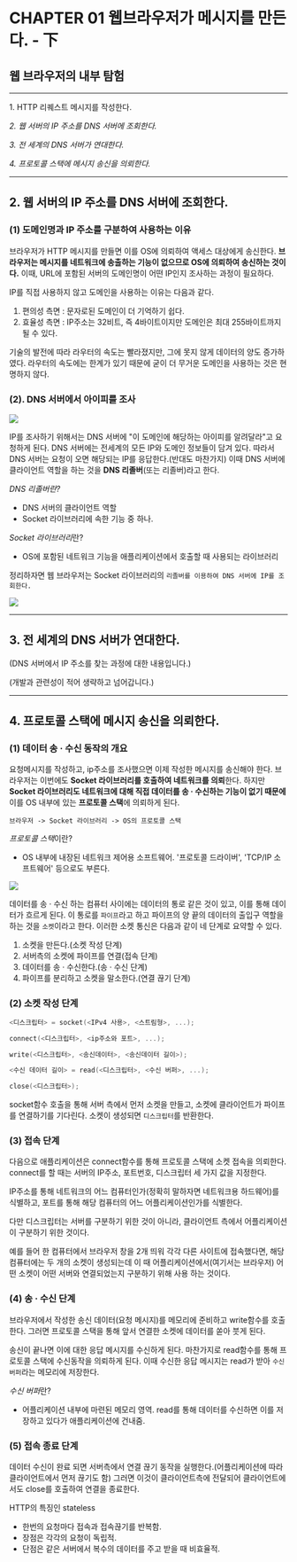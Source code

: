 # CHAPTER 01 웹브라우저가 메시지를 만든다. - 下

## 웹 브라우저의 내부 탐험

---

1\.  HTTP 리퀘스트 메시지를 작성한다.   

_2\.  웹 서버의 IP 주소를 DNS 서버에 조회한다._

_3\.  전 세계의 DNS 서버가 연대한다._

_4\.  프로토콜 스택에 메시지 송신을 의뢰한다._


---


## 2\.  웹 서버의 IP 주소를 DNS 서버에 조회한다.

### (1) 도메인명과 IP 주소를 구분하여 사용하는 이유

브라우저가 HTTP 메시지를 만들면 이를 OS에 의뢰하여 액세스 대상에게 송신한다. __브라우저는 메시지를 네트워크에 송출하는 기능이 없으므로 OS에 의뢰하여 송신하는 것이다.__ 이때, URL에 포함된 서버의 도메인명이 어떤 IP인지 조사하는 과정이 필요하다. 

IP를 직접 사용하지 않고 도메인을 사용하는 이유는 다음과 같다.
1. 편의성 측면 : 문자로된 도메인이 더 기억하기 쉽다.
2. 효율성 측면 : IP주소는 32비트, 즉 4바이트이지만 도메인은 최대 255바이트까지 될 수 있다. 

기술의 발전에 따라 라우터의 속도는 빨라졌지만, 그에 못지 않게 데이터의 양도 증가하였다. 라우터의 속도에는 한계가 있기 때문에 굳이 더 무거운 도메인을 사용하는 것은 현명하지 않다.
   
### (2). DNS 서버에서 아이피를 조사

![](https://raw.githubusercontent.com/Blog-Posting/posting-review/a51f491745f11a409c9bc84450228e94baed9dbb/network_basic/img/1/dns_server.PNG)

IP를 조사하기 위해서는 DNS 서버에 "이 도메인에 해당하는 아이피를 알려달라"고 요청하게 된다. DNS 서버에는 전세계의 모든 IP와 도메인 정보들이 담겨 있다. 따라서 DNS 서버는 요청이 오면 해당되는 IP를 응답한다.(반대도 마찬가지) 이때 DNS 서버에 클라이언트 역할을 하는 것을 **DNS 리졸버**(또는 리졸버)라고 한다. 

*DNS 리졸버란?*
- DNS 서버의 클라이언트 역할
- Socket 라이브러리에 속한 기능 중 하나.

*Socket 라이브러리*란?
- OS에 포함된 네트워크 기능을 애플리케이션에서 호출할 때 사용되는 라이브러리

정리하자면 웹 브라우저는 Socket 라이브러리의 `리졸버를 이용하여 DNS 서버에 IP를 조회한다.`


![](https://raw.githubusercontent.com/Blog-Posting/posting-review/a51f491745f11a409c9bc84450228e94baed9dbb/network_basic/img/1/dns_resolver.PNG)
***
## 3\.  전 세계의 DNS 서버가 연대한다.
(DNS 서버에서 IP 주소를 찾는 과정에 대한 내용입니다.)

(개발과 관련성이 적어 생략하고 넘어갑니다.)

***

## 4\.  프로토콜 스택에 메시지 송신을 의뢰한다.

### (1) 데이터 송 · 수신 동작의 개요
요청메시지를 작성하고, ip주소를 조사했으면 이제 작성한 메시지를 송신해야 한다. 브라우저는 이번에도 **Socket 라이브러리를 호출하여 네트워크를 의뢰**한다. 하지만 **Socket 라이브러리도 네트워크에 대해 직접 데이터를 송 · 수신하는 기능이 없기 때문에** 이를 OS 내부에 있는 **프로토콜 스택**에 의뢰하게 된다.
```
브라우저 -> Socket 라이브러리 -> OS의 프로토콜 스택
```
*프로토콜 스택*이란?
* OS 내부에 내장된 네트워크 제어용 소프트웨어. '프로토콜 드라이버', 'TCP/IP 소프트웨어' 등으로도 부른다.

![](https://github.com/Blog-Posting/posting-review/raw/ff5dd4c90294b33d6541f7aef25b126828e562b2/network_basic/img/1/socket.PNG)

데이터를 송 · 수신 하는 컴퓨터 사이에는 데이터의 통로 같은 것이 있고, 이를 통해 데이터가 흐르게 된다. 이 통로를 `파이프`라고 하고 파이프의 양 끝의 데이터의 출입구 역할을 하는 것을 `소켓`이라고 한다. 이러한 소켓 통신은 다음과 같이 네 단계로 요약할 수 있다.

1. 소켓을 만든다.(소켓 작성 단계)
2. 서버측의 소켓에 파이프를 연결(접속 단계)
3. 데이터를 송 · 수신한다.(송 · 수신 단계)
4. 파이프를 분리하고 소켓을 말소한다.(연결 끊기 단계)

### (2) 소켓 작성 단계


```c
<디스크립터> = socket(<IPv4 사용>, <스트림형>, ...);

connect(<디스크립터>, <ip주소와 포트>, ...);

write(<디스크립터>, <송신데이터>, <송신데이터 길이>);

<수신 데이터 길이> = read(<디스크립터>, <수신 버퍼>, ...);

close(<디스크립터>);
```

socket함수 호출을 통해 서버 측에서 먼저 소켓을 만들고, 소켓에 클라이언트가 파이프를 연결하기를 기다린다. 소켓이 생성되면 `디스크립터`를 반환한다. 

### (3) 접속 단계
다음으로 애플리케이션은 connect함수를 통해 프로토콜 스택에 소켓 접속을 의뢰한다. connect를 할 때는 서버의 IP주소, 포트번호, 디스크립터 세 가지 값을 지정한다. 

IP주소를 통해 네트워크의 어느 컴퓨터인가(정확히 말하자면 네트워크용 하드웨어)를 식별하고, 포트를 통해 해당 컴퓨터의 어느 어플리케이션인가를 식별한다.

다만 디스크립터는 서버를 구분하기 위한 것이 아니라, 클라이언트 측에서 어플리케이션이 구분하기 위한 것이다.

예를 들어 한 컴퓨터에서 브라우저 창을 2개 띄워 각각 다른 사이트에 접속했다면, 해당 컴퓨터에는 두 개의 소켓이 생성되는데
이 때 어플리케이션에서(여기서는 브라우저) 어떤 소켓이 어떤 서버와 연결되었는지 구분하기 위해 사용 하는 것이다. 

### (4) 송 · 수신 단계
브라우저에서 작성한 송신 데이터(요청 메시지)를 메모리에 준비하고 write함수를 호출한다. 그러면 프로토콜 스택을 통해 앞서 연결한 소켓에 데이터를 쏟아 붓게 된다.

송신이 끝나면 이에 대한 응답 메시지를 수신하게 된다. 마찬가지로 read함수를 통해 프로토콜 스택에 수신동작을 의뢰하게 된다. 이때 수신한 응답 메시지는 read가 받아 `수신 버퍼`라는 메모리에 저장한다. 

*수신 버퍼*란?
* 어플리케이션 내부에 마련된 메모리 영역. read를 통해 데이터를 수신하면 이를 저장하고 있다가 애플리케이션에 건내줌.

### (5) 접속 종료 단계 
데이터 수신이 완료 되면 서버측에서 연결 끊기 동작을 실행한다.(어플리케이션에 따라 클라이언트에서 먼저 끊기도 함) 그러면 이것이 클라이언트측에 전달되어 클라이언트에서도 close를 호출하여 연결을 종료한다.

HTTP의 특징인 stateless
* 한번의 요청마다 접속과 접속끊기를 반복함.
* 장점은 각각의 요청이 독립적.
* 단점은 같은 서버에서 복수의 데이터를 주고 받을 때 비효율적.
